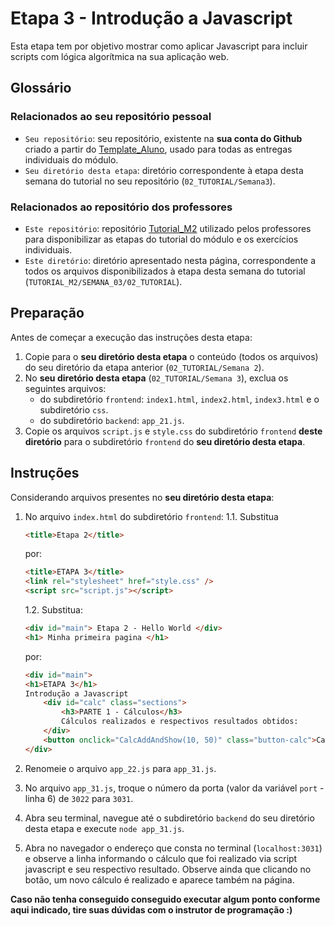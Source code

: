 
# Etapa 3 - Introdução a Javascript

  

Esta etapa tem por objetivo mostrar como aplicar Javascript para incluir scripts com lógica algorítmica na sua aplicação web.

  
## Glossário

### Relacionados ao seu repositório pessoal

- `Seu repositório`: seu repositório, existente na **sua conta do Github** criado a partir do [Template_Aluno](https://github.com/Intelihub/Template_Aluno), usado para todas as entregas individuais do módulo.
- `Seu diretório desta etapa`: diretório correspondente à etapa desta semana do tutorial no seu repositório (`02_TUTORIAL/Semana3`).

### Relacionados ao repositório dos professores

- `Este repositório`: repositório [Tutorial_M2](https://github.com/Intelihub/Tutorial_M2) utilizado pelos professores para disponibilizar as etapas do tutorial do módulo e os exercícios individuais.
- `Este diretório`: diretório apresentado nesta página, correspondente a todos os arquivos disponibilizados à etapa desta semana do tutorial (`TUTORIAL_M2/SEMANA_03/02_TUTORIAL`).




## Preparação

Antes de começar a execução das instruções desta etapa:
1. Copie para o **seu diretório desta etapa** o conteúdo (todos os arquivos) do seu diretório da etapa anterior (`02_TUTORIAL/Semana 2`).
2. No **seu diretório desta etapa** (`02_TUTORIAL/Semana 3`), exclua os seguintes arquivos: 
	- do subdiretório `frontend`: `index1.html`, `index2.html`, `index3.html` e o subdiretório `css`.
	- do subdiretório `backend`: `app_21.js`.
4. Copie os arquivos `script.js` e `style.css`  do subdiretório `frontend` **deste diretório** para o subdiretório `frontend` do **seu diretório desta etapa**.

## Instruções

Considerando arquivos presentes no **seu diretório desta etapa**:
1. No arquivo `index.html` do subdiretório `frontend`:
	1.1. Substitua  
	```html 
	<title>Etapa 2</title>
	``` 
	por:
	```html 
	<title>ETAPA 3</title>
	<link rel="stylesheet" href="style.css" />	
	<script src="script.js"></script>
	```
	1.2. Substitua:
	```html
	<div id="main"> Etapa 2 - Hello World </div> 
	<h1> Minha primeira pagina </h1>
	``` 
	por:
	```html
	<div id="main">
	<h1>ETAPA 3</h1>
	Introdução a Javascript
		<div id="calc" class="sections">
			<h3>PARTE 1 - Cálculos</h3>
			Cálculos realizados e respectivos resultados obtidos:
		</div>
		<button onclick="CalcAddAndShow(10, 50)" class="button-calc">Calcular 10 + 50</button>
	</div>
	``` 

2. Renomeie o arquivo `app_22.js` para `app_31.js`.
3. No arquivo `app_31.js`, troque o número da porta (valor da variável `port` - linha 6) de `3022` para `3031`.
4. Abra seu terminal, navegue até o subdiretório `backend` do seu diretório desta etapa e execute `node app_31.js`.
5. Abra no navegador o endereço que consta no terminal (`localhost:3031`) e observe a linha informando o cálculo que foi realizado via script javascript e seu respectivo resultado. Observe ainda que clicando no botão, um novo cálculo é realizado e aparece também na página.

**Caso não tenha conseguido conseguido executar algum ponto conforme aqui indicado, tire suas dúvidas com o instrutor de programação :)**
